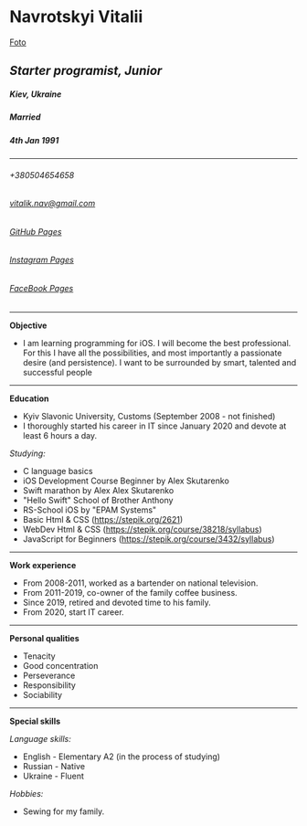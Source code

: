# **Navrotskyi Vitalii**
[Foto](https://ibb.co/K7BXYGg)
## *Starter programist, Junior*
##### Kiev, Ukraine
##### Married
##### 4th Jan 1991
---
###### +380504654658
###### [vitalik.nav@gmail.com](vitalik.nav@gmail.com)
###### [GitHub Pages](https://github.com/VNavrockij)
###### [Instagram Pages](https://www.instagram.com/v.nvrck)
###### [FaceBook Pages](https://www.facebook.com/navrotskyivitalii)
---
**Objective**

- I am learning programming for iOS. I will become the best professional. For this I have all the possibilities, and most importantly a passionate desire (and persistence). I want to be surrounded by smart, talented and successful people
---
**Education**

- Kyiv Slavonic University, Customs (September 2008 - not finished)
- I thoroughly started his career in IT since January 2020 and devote at least 6 hours a day.

*Studying:*
 * C language basics
 * iOS Development Course Beginner by Alex Skutarenko
 * Swift marathon by Alex Alex Skutarenko
 * "Hello Swift" School of Brother Anthony
 * RS-School iOS by "EPAM Systems"
 * Basic Html & CSS (https://stepik.org/2621)
 * WebDev Html & CSS (https://stepik.org/course/38218/syllabus)
 * JavaScript for Beginners (https://stepik.org/course/3432/syllabus)
 
---
**Work experience**

- From 2008-2011, worked as a bartender on national television.
- From 2011-2019, co-owner of the family coffee business.
- Since 2019, retired and devoted time to his family.
- From 2020, start IT career.
---
**Personal qualities**

- Tenacity
- Good concentration
- Perseverance
- Responsibility
- Sociability
---
**Special skills**

*Language skills:*
 * English - Elementary A2 (in the process of studying)
 * Russian - Native
 * Ukraine - Fluent

 *Hobbies:*
 * Sewing for my family.
